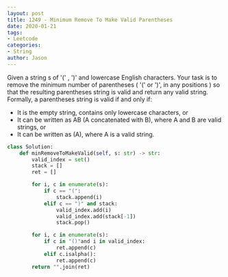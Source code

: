 ```yaml
---
layout: post
title: 1249 - Minimum Remove To Make Valid Parentheses
date: 2020-01-21
tags:
- Leetcode
categories:
- String
author: Jason
---
```

Given a string s of '(' , ')' and lowercase English characters. Your task is to remove the minimum number of parentheses ( '(' or ')', in any positions ) so that the resulting parentheses string is valid and return any valid string. Formally, a parentheses string is valid if and only if:

* It is the empty string, contains only lowercase characters, or
* It can be written as AB (A concatenated with B), where A and B are valid strings, or
* It can be written as (A), where A is a valid string.

```python
class Solution:
    def minRemoveToMakeValid(self, s: str) -> str:
        valid_index = set()
        stack = []
        ret = []

        for i, c in enumerate(s):
            if c == "(":
                stack.append(i)
            elif c == ")" and stack:
                valid_index.add(i)
                valid_index.add(stack[-1])
                stack.pop()

        for i, c in enumerate(s):
            if c in "()"and i in valid_index:
                ret.append(c)
            elif c.isalpha():
                ret.append(c)
        return "".join(ret)
```
